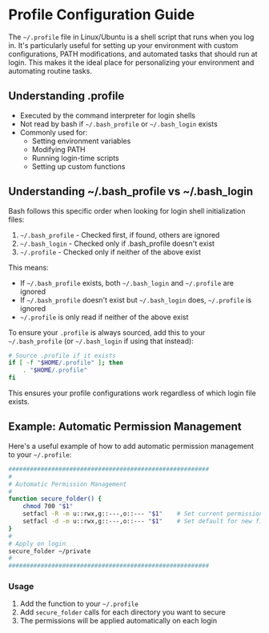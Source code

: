 # Profile Configuration Guide

The `~/.profile` file in Linux/Ubuntu is a shell script that runs when you log in. It's particularly useful for setting up your environment with custom configurations, PATH modifications, and automated tasks that should run at login. This makes it the ideal place for personalizing your environment and automating routine tasks.

## Understanding .profile

- Executed by the command interpreter for login shells
- Not read by bash if `~/.bash_profile` or `~/.bash_login` exists
- Commonly used for:
  - Setting environment variables
  - Modifying PATH
  - Running login-time scripts
  - Setting up custom functions

## Understanding ~/.bash_profile vs ~/.bash_login

Bash follows this specific order when looking for login shell initialization files:
1. `~/.bash_profile` - Checked first, if found, others are ignored
2. `~/.bash_login` - Checked only if .bash_profile doesn't exist
3. `~/.profile` - Checked only if neither of the above exist

This means:
- If `~/.bash_profile` exists, both `~/.bash_login` and `~/.profile` are ignored
- If `~/.bash_profile` doesn't exist but `~/.bash_login` does, `~/.profile` is ignored
- `~/.profile` is only read if neither of the above exist

To ensure your `.profile` is always sourced, add this to your `~/.bash_profile` (or `~/.bash_login` if using that instead):

```bash
# Source .profile if it exists
if [ -f "$HOME/.profile" ]; then
    . "$HOME/.profile"
fi
```

This ensures your profile configurations work regardless of which login file exists.

## Example: Automatic Permission Management

Here's a useful example of how to add automatic permission management to your `~/.profile`:

```bash
########################################################
#
# Automatic Permission Management
#
function secure_folder() {
    chmod 700 "$1"
    setfacl -R -m u::rwx,g::---,o::--- "$1"    # Set current permissions
    setfacl -d -m u::rwx,g::---,o::--- "$1"    # Set default for new files
}
#
# Apply on login
secure_folder ~/private
#
########################################################
```

### Usage

1. Add the function to your `~/.profile`
2. Add `secure_folder` calls for each directory you want to secure
3. The permissions will be applied automatically on each login
